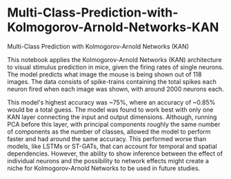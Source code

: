 # Multi-Class-Prediction-with-Kolmogorov-Arnold-Networks-KAN
Multi-Class Prediction with Kolmogorov-Arnold Networks (KAN)

This notebook applies the Kolmogorov-Arnold Networks (KAN) architecture to visual stimulus prediction in mice, given the firing rates of single neurons.
The model predicts what image the mouse is being shown out of 118 images. The data consists of spike-trains containing the total spikes each neuron fired when each image was shown, with around 2000 neurons each. 

This model's highest accuracy was ~75%, where an accuracy of ~0.85% would be a total guess. The model was found to work best with only one KAN layer connecting the input and output dimensions. Although, running PCA before this layer, with principal components roughly the same number of components as the number of classes, allowed the model to perform faster and had around the same accuracy.  This performed worse than models, like LSTMs or ST-GATs, that can account for temporal and spatial dependencies. However, the ability to show inference between the effect of individual neurons and the possibility to network effects might create a niche for Kolmogorov-Arnold Networks to be used in future studies.

